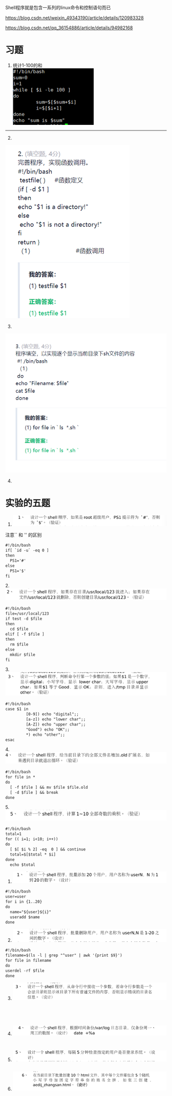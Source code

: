 Shell程序就是包含一系列的linux命令和控制语句而已     

<https://blog.csdn.net/weixin_49343190/article/details/120983328>   

<https://blog.csdn.net/qq_36154886/article/details/94982168>    

# 习题  
1. 统计1-100的和     
![img_91.png](img_91.png)     

----


2.   
![img_92.png](img_92.png)     

3.      
![img_93.png](img_93.png)



4. 
    







# 实验的五题  
1. ![img_107.png](img_107.png)      

注意`` 和 '' 的区别
```shell
#!/bin/bash
if[ `id -u` -eq 0 ]
then 
  PS1='#'
else 
  PS1='$'
fi 
```

2.![img_108.png](img_108.png)    
```shell
#!/bin/bash 
file=/usr/local/123
if test -d $file
then
  cd $file
elif [ -f $file ]
then  
  rm $file
else
  mkdir $file
fi
```     

3.![img_109.png](img_109.png)    
```shell
#!/bin/bash   
case $1 in 
         [0-9]) echo "digital";;
         [a-z]) echo "lower char";;
         [A-Z]) echo "upper char";;
         "Good") echo "OK";;
         *) echo "other";;
esac  
```

4.![img_110.png](img_110.png)    
```shell
#!/bin/bash
for file in * 
do
  [ -f $file ] && mv $file $file.old
  [ -d $file ] && break
done
```


5.![img_111.png](img_111.png)    
```shell
#!/bin/bash 
total=1
for (( i=1; i<10; i++)) 
do
  [ $[ $i % 2] -eq  0 ] && continue
  total=$[$total * $i]
done
  echo $total
```

1. ![img_113.png](img_113.png)   
```shell
#!/bin/bash 
user=user
for i in {1..20} 
do 
  name="${user}${i}"
  useradd $name
done   
```


2. ![img_114.png](img_114.png)   
```shell 
#!/bin/bash
filename=$(ls -l | grep "^user" | awk '{print $9}')
for file in filename 
do
userdel -rf $file 
done  
```

3. ![img_115.png](img_115.png)   
```shell




```




4. ![img_116.png](img_116.png)   
```shell


```


5. ![img_117.png](img_117.png)  
```shell

```


6. ![img_118.png](img_118.png)   
```shell




```